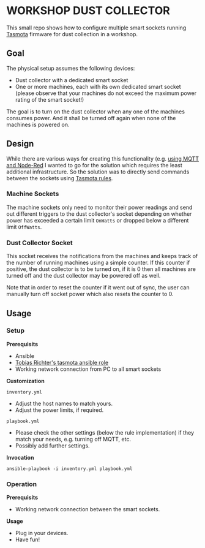 # WORKSHOP DUST COLLECTOR

This small repo shows how to configure multiple smart sockets running
[Tasmota](https://tasmota.github.io/docs/) firmware for dust collection in
a workshop.

## Goal

The physical setup assumes the following devices:

* Dust collector with a dedicated smart socket
* One or more machines, each with its own dedicated smart socket
  (please observe that your machines do not exceed the maximum power rating of the smart socket!)

The goal is to turn on the dust collector when any one of the machines consumes power.
And it shall be turned off again when none of the machines is powered on.

## Design

While there are various ways for creating this functionality
(e.g. [using MQTT and Node-Red](https://www.youtube.com/watch?v=xD1uUO06SXk)
I wanted to go for the solution which requires the least additional infrastructure.
So the solution was to directly send commands between the sockets using
[Tasmota rules](https://tasmota.github.io/docs/Rules/).

### Machine Sockets

The machine sockets only need to monitor their power readings and send out different triggers
to the dust collector's socket
depending on whether power has exceeded a certain limit `OnWatts` or dropped below
a different limit `OffWatts`.

### Dust Collector Socket

This socket receives the notifications from the machines and keeps track of the number of
running machines using a simple counter. If this counter if positive, the dust collector is
to be turned on, if it is 0 then all machines are turned off and the dust collector may be
powered off as well.

Note that in order to reset the counter if it went out of sync, the user can manually turn off
socket power which also resets the counter to 0.

## Usage

### Setup

**Prerequisits**

* Ansible
* [Tobias Richter's tasmota ansible role](https://galaxy.ansible.com/tobias_richter/tasmota)
* Working network connection from PC to all smart sockets

**Customization**

`inventory.yml`
* Adjust the host names to match yours.
* Adjust the power limits, if required.

`playbook.yml`
* Please check the other settings (below the rule implementation) if they match your needs,
  e.g. turning off MQTT, etc.
* Possibly add further settings.

**Invocation**

`ansible-playbook -i inventory.yml playbook.yml`

### Operation

**Prerequisits**

* Working network connection between the smart sockets.

**Usage**

* Plug in your devices.
* Have fun!


